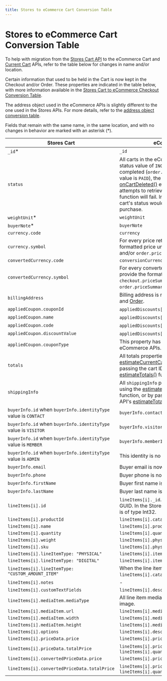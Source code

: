```yaml
---
title: Stores to eCommerce Cart Conversion Table
---
```


# Stores to eCommerce Cart Conversion Table

To help with migration from the [Stores Cart API](https://www.wix.com/velo/reference/wix-stores/cart) to the eCommerce Cart and [Current Cart](https://www.wix.com/velo/reference/wix-ecom-backend/currentcart?branch=autodocs-wix-ecom-backend) APIs, refer to the table below for changes in name and/or location.

Certain information that used to be held in the Cart is now kept in the Checkout and/or Order. These properties are indicated in the table below, with more information available in the [Stores Cart to eCommerce Checkout Conversion Table](https://www.wix.com/velo/reference/wix-ecom-backend/checkout/stores-cart-to-ecommerce-checkout-conversion-table?branch=autodocs-wix-ecom-backend).

The address object used in the eCommerce APIs is slightly different to the one used in the Stores APIs. For more details, refer to the [address object conversion table](https://www.wix.com/velo/reference/wix-ecom-backend/address-object-conversion-table?branch=autodocs-wix-ecom-backend).

Fields that remain with the same name, in the same location, and with no changes in behavior are marked with an asterisk (*).


| Stores Cart                                        | eCommerce Cart                                              |
| ---------------------------------------------------|-------------------------------------------------------------|
| `_id`*                                             | `_id`                                                        |
| `status`                                           | All carts in the eCommerce Cart API have a status value of `INCOMPLETE`. After a purchase is completed (`order.paymentStatus` property value is `PAID`), the cart is deleted and the [onCartDeleted()](https://www.wix.com/velo/reference/wix-ecom-backend/events/oncartdeleted?branch=autodocs-wix-ecom-backend) event is triggered. Any attempts to retrieve it via the [getCart()](https://www.wix.com/velo/reference/wix-ecom-backend/cart/getcart?branch=autodocs-wix-ecom-backend) function will fail. In the Stores Cart API, the cart's status would change to `COMPLETE` after a purchase. |
| `weightUnit`*                                      | `weightUnit`                                               |
| `buyerNote`*                                       | `buyerNote`                                               |
| `currency.code`                                    | `currency`                                    |
| `currency.symbol`                                  | For every price returned, we also provide the formatted price under `checkout.priceSummary` and/or `order.priceSummary`.                                             |
| `convertedCurrency.code`                           | `conversionCurrency`                          |
| `convertedCurrency.symbol`                         | For every converted price returned, we also provide the formatted converted price under `checkout.priceSummary` and/or `order.priceSummary`.                                             |
| `billingAddress`                                   | Billing address is now kept in the [Checkout](https://www.wix.com/velo/reference/wix-ecom-backend/checkout/getcheckout?branch=autodocs-wix-ecom-backend) and [Order](https://www.wix.com/velo/reference/wix-ecom-backend/orders/getorder?branch=autodocs-wix-ecom-backend).   |
| `appliedCoupon.couponId`                           | `appliedDiscounts[i].coupon._id`.                                             |
| `appliedCoupon.name`                               | `appliedDiscounts[i].coupon.name`.                                               |
| `appliedCoupon.code`                               | `appliedDiscounts[i].coupon.code`.                                               |
| `appliedCoupon.discountValue`                      | `appliedDiscounts[i].coupon.amount.amount`.                                 |
| `appliedCoupon.couponType`                         | This property has been removed from eCommerce APIs.                                              |
| `totals`                   | All totals properties are available by using the [estimateCurrentCartTotals()](https://www.wix.com/velo/reference/wix-ecom-backend/currentcart/estimatecurrentcarttotals?branch=autodocs-wix-ecom-backend) function, or by passing the cart ID to the Cart API's [estimateTotals()](https://www.wix.com/velo/reference/wix-ecom-backend/cart/estimatetotals?branch=autodocs-wix-ecom-backend) function.                                              |
| `shippingInfo`        | All `shippingInfo` properties are available by using the [estimateCurrentCartTotals()](https://www.wix.com/velo/reference/wix-ecom-backend/currentcart/estimatecurrentcarttotals?branch=autodocs-wix-ecom-backend) function, or by passing the cart ID to the Cart API's [estimateTotals()](https://www.wix.com/velo/reference/wix-ecom-backend/cart/estimatetotals?branch=autodocs-wix-ecom-backend) function.                                              |
| `buyerInfo.id` when `buyerInfo.identityType` value is `CONTACT`| `buyerInfo.contactId`                                               |
| `buyerInfo.id` when `buyerInfo.identityType` value is `VISITOR`| `buyerInfo.visitorId`                                               |
| `buyerInfo.id` when `buyerInfo.identityType` value is `MEMBER` | `buyerInfo.memberId`                                               |
| `buyerInfo.id` when `buyerInfo.identityType` value is `ADMIN` | This identity is no longer supported.                                               |
| `buyerInfo.email`     | Buyer email is now kept in [Checkout](https://www.wix.com/velo/reference/wix-ecom-backend/checkout/getcheckout?branch=autodocs-wix-ecom-backend).                                               |
| `buyerInfo.phone`     | Buyer phone is now kept in [Checkout](https://www.wix.com/velo/reference/wix-ecom-backend/checkout/getcheckout?branch=autodocs-wix-ecom-backend).                                               |
| `buyerInfo.firstName` | Buyer first name is now kept in [Checkout](https://www.wix.com/velo/reference/wix-ecom-backend/checkout/getcheckout?branch=autodocs-wix-ecom-backend).                                               |
| `buyerInfo.lastName`  | Buyer last name is now kept in [Checkout](https://www.wix.com/velo/reference/wix-ecom-backend/checkout/getcheckout?branch=autodocs-wix-ecom-backend).                                               |
| `lineItems[i].id`                                | `lineItems[i]._id`. **Note:** This `_id` is of type GUID. In the Stores Cart API, the `lineItem.id` is of type Int32.                                              |
| `lineItems[i].productId`                         | `lineItems[i].catalogReference.catalogItemId` |
| `lineItems[i].name`                              | `lineItems[i].productName.translated`                          |
| `lineItems[i].quantity`                          | `lineItems[i].quantity`                          |
| `lineItems[i].weight`                            | `lineItems[i].physicalProperties.weight`                  |
| `lineItems[i].sku`                               | `lineItems[i].physicalProperties.sku`                                               |
| `lineItems[i].lineItemType: "PHYSICAL"`          | `lineItems[i].itemType.preset: "PHYSICAL"`                                |
| `lineItems[i].lineItemType: "DIGITAL"`           | `lineItems[i].itemType.preset: "DIGITAL"`                               |
| `lineItems[i].lineItemType: "CUSTOM_AMOUNT_ITEM"`| When the line item is a custom one, `lineItems[i].catalogReference` is empty.                               |
| `lineItems[i].notes`                             | -                                               |
| `lineItems[i].customTextFields`                  | `lineItems[i].descriptionLines`                                             |
| `lineItems[i].mediaItem.mediaType`               | All line item media in the Cart API are type image. |
| `lineItems[i].mediaItem.url`                     | `lineItems[i].media.url`                                               |
| `lineItems[i].mediaItem.width`                   | `lineItems[i].media.width`                                               |
| `lineItems[i].mediaItem.height`                  | `lineItems[i].media.height`                                               |
| `lineItems[i].options`                           | `lineItems[i].descriptionLines`
| `lineItems[i].priceData.price`                   | `lineItems[i].price.amount`                                               |
| `lineItems[i].priceData.totalPrice`              | `lineItems[i].price.amount` X `lineItems[i].quantity`                                 |
| `lineItems[i].convertedPriceData.price`          | `lineItems[i].price.convertedAmount`                                               |
| `lineItems[i].convertedPriceData.totalPrice`     | `lineItems[i].price.convertedAmount` X `lineItems[i].quantity`                            |